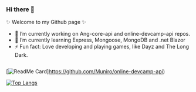 ### Hi there 👋


✨ Welcome to my Github page ✨ 


- 🔭 I’m currently working on Ang-core-api and online-devcamp-api repos.
- 🌱 I’m currently learning Express, Mongoose, MongoDB and .net Blazor
- ⚡ Fun fact: Love developing and playing games, like Dayz and The Long Dark.



![<Title for your card>](https://github-readme-stats.vercel.app/api?username=muniro&show_icons=true&theme=radical)
  
  
  [![ReadMe Card](https://github-readme-stats.vercel.app/api/?username=muniro)]https://github.com/Muniro/online-devcamp-api)
  
  
  [![Top Langs](https://github-readme-stats.vercel.app/api/top-langs/?username=muniro)](https://github.com/muniro/ang-core-api)
